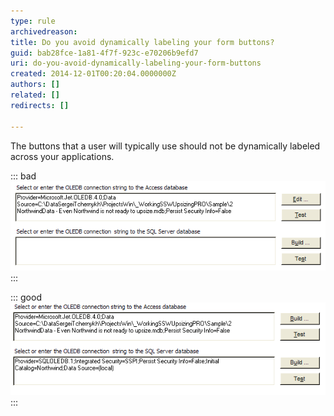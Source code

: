 ```yaml
---
type: rule
archivedreason: 
title: Do you avoid dynamically labeling your form buttons?
guid: bab28fce-1a81-4f7f-923c-e70206b9efd7
uri: do-you-avoid-dynamically-labeling-your-form-buttons
created: 2014-12-01T00:20:04.0000000Z
authors: []
related: []
redirects: []

---
```


The buttons that a user will typically use should not be dynamically labeled across your applications.

<!--endintro-->


::: bad  
![Figure: Bad Example - Buttons are dynamically labeled "Build ..." and "Edit ..." depending on text in the text box](../../assets/DynamicallyLabelingButtonBad.gif)  
:::


::: good  
![Figure: Good Example - Buttons are not dynamically labelled](../../assets/DynamicallyLabelingButtonGood.gif)  
:::
